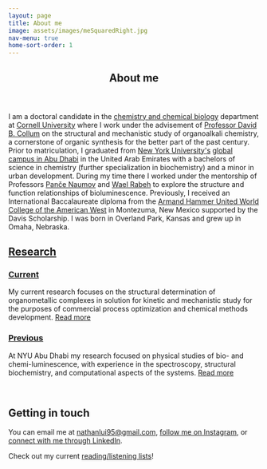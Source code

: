 ```yaml
---
layout: page
title: About me
image: assets/images/meSquaredRight.jpg
nav-menu: true
home-sort-order: 1
---
```

<!-- Markdownlint-disable-file -->

<!-- Main -->
<div id="main" class="alt">

<!-- One -->
<section id="one">
    <div class="inner">
        <header class="major">
            <h1>About me</h1>
        </header>
        <!-- <h2 id="content">Nathan Lui</h2> -->
        <p>I am a doctoral candidate in the <a href='https://chem.cornell.edu' target='_blank'>chemistry and chemical biology</a> department at <a href='https://cornell.edu' target='_blank'>Cornell University</a> where I work under the advisement of <a href='https://collum.chem.cornell.edu' target='_blank'>Professor David B. Collum</a> on the structural and mechanistic study of organoalkali chemistry, a cornerstone of organic synthesis for the better part of the past century. Prior to matriculation, I graduated from <a href='https://nyu.edu' target='_blank'>New York University's</a> <a href='https://nyuad.nyu.edu/en/' target='_blank'>global campus in Abu Dhabi</a> in the United Arab Emirates with a bachelors of science in chemistry (further specialization in biochemistry) and a minor in urban development. During my time there I worked under the mentorship of Professors <a href='https://nyuad.nyu.edu/en/academics/divisions/science/faculty/pance-naumov.html' target='_blank'>Panče Naumov</a> and <a href='https://nyuad.nyu.edu/en/academics/divisions/science/faculty/wael-m-rabeh.html' target='_blank'>Wael Rabeh</a> to explore the structure and function relationships of bioluminescence. Previously, I received an International Baccalaureate diploma from the <a href='https://www.uwc-usa.org/' target='_blank'>Armand Hammer United World College of the American West</a> in Montezuma, New Mexico supported by the Davis Scholarship. I was born in Overland Park, Kansas and grew up in Omaha, Nebraska.
        </p>
        <a href='/research.html'><h2>Research</h2></a>
        <div class="row">
            <div class="6u 12u$(small)">
                <a href='/research.html'><h3>Current</h3></a>
                <p>My current research focuses on the structural determination of organometallic complexes in solution for kinetic and mechanistic study for the purposes of commercial process optimization and chemical methods development. <a href='/research.html'>Read more</a>
                </p>
            </div>
            <div class="6u$ 12u$(small)">
                <a href='/research.html#past'><h3>Previous</h3></a>
                <p>At NYU Abu Dhabi my research focused on physical studies of bio- and chemi-luminescence, with experience in the spectroscopy, structural biochemistry, and computational aspects of the systems. <a href='/research.html#past'>Read more</a>
                </p>
            </div>
        </div>
        <br />
        <h2>Getting in touch</h2>
        <p>You can email me at <a href='mailto:nathanlui95@gmail.com' target='_blank'>nathanlui95@gmail.com</a>, <a href='https://www.instagram.com/this.isnt.nathan/' target='_blank'>follow me on Instagram</a>, or <a href='https://www.linkedin.com/in/nathanmlui' target='_blank'>connect with me through LinkedIn</a>.
        </p>
        <p>Check out my current <a href='/thoughts/readinglist.html'>reading/listening lists</a>!</p>
    </div>
</section>
</div>
